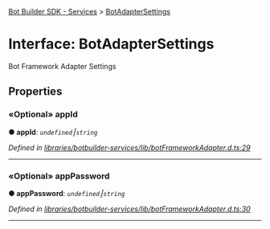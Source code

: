 [Bot Builder SDK - Services](../README.md) > [BotAdapterSettings](../interfaces/botbuilder_services.botadaptersettings.md)



# Interface: BotAdapterSettings


Bot Framework Adapter Settings


## Properties
<a id="appid"></a>

### «Optional» appId

**●  appId**:  *`undefined`⎮`string`* 

*Defined in [libraries/botbuilder-services/lib/botFrameworkAdapter.d.ts:29](https://github.com/Microsoft/botbuilder-js/blob/6102823/libraries/botbuilder-services/lib/botFrameworkAdapter.d.ts#L29)*





___

<a id="apppassword"></a>

### «Optional» appPassword

**●  appPassword**:  *`undefined`⎮`string`* 

*Defined in [libraries/botbuilder-services/lib/botFrameworkAdapter.d.ts:30](https://github.com/Microsoft/botbuilder-js/blob/6102823/libraries/botbuilder-services/lib/botFrameworkAdapter.d.ts#L30)*





___


